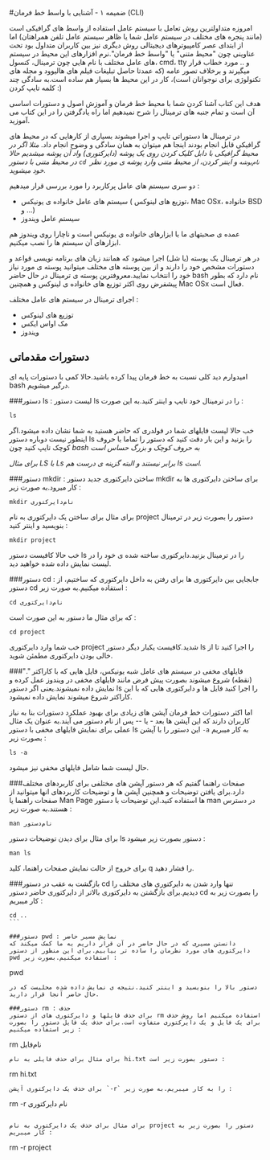 #ضمیمه ۱ - آشنایی با واسط خط فرمان (CLI)

امروزه متداولترین روش تعامل با سیستم عامل استفاده از واسط های گرافیکی است (مانند پنجره های مختلف در سیستم عامل شما یا ظاهر سیستم عامل تلفن همراهتان) اما از ابتدای عصر کامپیوترهای دیجیتالی روش دیگری نیز بین کاربران متداول بود تحت عناوینی چون "محیط متنی" یا "واسط خط فرمان".نرم افزارهای این محیط در سیستم های عامل مختلف با نام هایی چون ترمینال، کنسول، cmd، tty و .. مورد خطاب قرار میگیرند و برخلاف تصور عامه (که عمدتا حاصل تبلیغات فیلم های هالیوود و مجله های تکنولوژی برای نوجوانان است)، کار در این محیط ها بسیار هم ساده است.به سادگی چند کلمه تایپ کردن :)

هدف این کتاب آشنا کردن شما با محیط خط فرمان و آموزش اصول و دستورات اساسی آن است و تمام جنبه های ترمینال را شرح نمیدهیم اما راه یادگرفتن را در این کتاب می آموزید.

در ترمینال ها دستوراتی تایپ و اجرا میشوند بسیاری از کارهایی که در محیط های گرافیکی قابل انجام بودند اینجا هم میتوان به همان سادگی و وضوح انجام داد.
*مثلا اگر در محیط گرافیکی با دابل کلیک کردن روی یک پوشه (دایرکتوری) واد آن پوشه میشدیم حالا در محیط متنی با دستور `cd نام‌پوشه` و اینتر کردن، از محیط متنی وارد پوشه ی مورد نظر خود میشوید.*

دو سری سیستم های عامل پرکاربرد را مورد بررسی قرار میدهیم :
- سیستم های عامل خانواده ی یونیکس ( توزیع های لینوکس، Mac OSx، خانواده BSD و ...)
- سیستم عامل ویندوز

عمده ی صحبتهای ما با ابزارهای خانواده ی یونیکس است و ناچارا روی ویندوز هم ابزارهای آن سیستم ها را نصب میکنیم.

در هر ترمینال یک پوسته (یا شل) اجرا میشود که همانند زبان های برنامه نویسی قواعد و دستورات مشخص خود را دارند و از بین پوسته های مختلف میتوانید پوسته ی مورد نیاز خود را انتخاب نمایید.معروفترین پوسته ی ترمینال در حال حاضر bash نام دارد که بطور پیشفرض روی اکثر توزیع های خانواده ی لینوکس و همچنین Mac OSx فعال است.

اجرای ترمینال در سیستم های عامل مختلف :
- توزیع های لینوکس
- مک اواس ایکس
- ویندوز

## دستورات مقدماتی
امیدوارم دید کلی نسبت به خط فرمان پیدا کرده باشید.حالا کمی با دستورات پایه ای bash درگیر میشویم.

###دستور ls : لیست
دستور ls را در ترمینال خود تایپ و اینتر کنید.به این صورت :
```
ls
```
خب حالا لیست فایلهای شما در فولدری که حاضر هستید به شما نشان داده میشود.اگر اینطور نیست دوباره دستور ls را بزنید و این بار دقت کنید که دستور را تماما با حروف کوچک تایپ کنید چون *bash به حروف کوچک و بزرگ حساس است*

*برای مثال LS با Ls برابر نیستند و البته گزینه ی درست هم ls است.*

###دستور mkdir : ساختن دایرکتوری جدید
دستور mkdir برای ساختن دایرکتوری ها به کار میرود.به صورت زیر :
```
mkdir نام‌دایرکتوری
```
برای مثال برای ساختن یک دایرکتوری به نام project دستور را بصورت زیر در ترمینال بنویسید و اینتر کنید :
```
mkdir project
```

خب حالا کافیست دستور ls را در ترمینال بزنید.دایرکتوری ساخته شده ی خود را در لیست نمایش داده شده خواهید دید.

###دستور cd : جابجایی بین دایرکتوری ها
برای رفتن به داخل دایرکتوری که ساختیم، از دستور cd استفاده میکنیم.به صورت زیر :
```
cd نام‌دایرکتوری
```

که برای مثال ما دستور به این صورت است :
```
cd project
```
خب شما وارد دایرکتوری project شدید.کافیست یکبار دیگر دستور ls را اجرا کنید تا از خالی بودن دایرکتوری مطمئن شوید.

###فایلهای مخفی
در سیستم های عامل شبه یونیکس، فایل هایی که با کاراکتر "." (نقطه) شروع میشوند بصورت پیش فرض مانند فایلهای مخفی در ویندوز عمل کرده و نمایش داده نمیشوند.یعنی اگر دستور ls را اجرا کنید فایل ها و دایرکتوری هایی که با این کاراکتر شروع میشوند نمایش داده نمیشود.

اما اکثر دستورات خط فرمان آپشن های زیادی برای بهبود عملکرد دستورات بنا به نیاز کاربران دارند که این آپشن ها بعد - یا -- پس از نام دستور می آیند.به عنوان یک مثال عملی برای نمایش فایلهای مخفی با دستور ls این دستور را با آپشن `-a` به کار میبریم بصورت زیر :

```
ls -a
```

حال لیست شما شامل فایلهای مخفی نیز میشود.

###صفحات راهنما
 گفتیم که هر دستور آپشن های مختلفی برای کاربردهای مختلف دارد.برای یافتن توضیحات و همچنین آپشن ها و توضیحات کاربردهای انها میتوانید از صفحات راهنما یا Man Page ها استفاده کنید.این توضیحات با دستور man در دسترس هستند.به صورت زیر :

```
man نام‌دستور
```
برای مثال برای دیدن توضیحات دستور ls دستور بصورت زیر میشود :
```
man ls
```

برای خروج از حالت نمایش صفحات راهنما، کلید q را فشار دهید.

###بازگشت به عقب
در دستور cd تنها وارد شدن به دایرکتوری های مختلف را دیدیم.برای بازگشتن به دایرکتوری بالاتر از دایرکتوری حاضر دستور cd را بصورت زیر به کار میبریم :
```
cd ..
``‍`

###دستور pwd : نمایش مسیر حاضر
دانستن مسیری که در حال حاضر در آن قرار داریم به ما کمک میکند که دایرکتوری های مورد نظرمان را ساده تر بیابیم.برای این منظور از دستور pwd استفاده میکنیم.بصورت زیر :
```
pwd
```
دستور بالا را بنویسید و اینتر کنید.نتیجه ی نمایش داده شده محلیست که در حال حاضر آنجا قرار دارید.

###دستور rm : حذف
برای حذف فایلها و دایرکتوری های از دستور rm استفاده میکنیم اما روش حذف برای یک فایل و یک دایرکتوری متفاوت است.برای حذف یک فایل دستور را بصورت زیر استفاده میکنیم :
```
rm نام‌فایل
```
برای مثال برای حذف فایلی به نام hi.txt دستور بصورت زیر است :
```
rm hi.txt
```
برای حذف یک دایرکتوری آپشن ‍`-r` را به کار میبریم.به صورت زیر :
```
rm -r نام دایرکتوری
```

برای مثال برای حذف یک دایرکتوری به نام project دستور را بصورت زیر به کار میبریم :
```
rm -r project
```*توجه داشته باشید که حذف دایرکتوری به این روش خطرناک است و تمام محتویات دایرکتوری را برای همیشه حذف میکند.*


